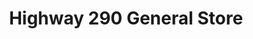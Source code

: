 ---
title: "Highway 290 General Store"
url: /dripping-springs/highway-290-general-store/
shop: convenience
---